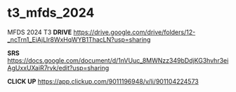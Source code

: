 # t3_mfds_2024
MFDS 2024 T3
**DRIVE**
https://drive.google.com/drive/folders/12-_ncTrn1_EiAjLlr8WxHqWYB1ThacLN?usp=sharing

**SRS**
https://docs.google.com/document/d/1nVUuc_8MWNzz349bDdjKG3hvhr3eiAgUxxUXaiR7rvk/edit?usp=sharing

**CLICK UP**
https://app.clickup.com/9011196948/v/li/901104224573
